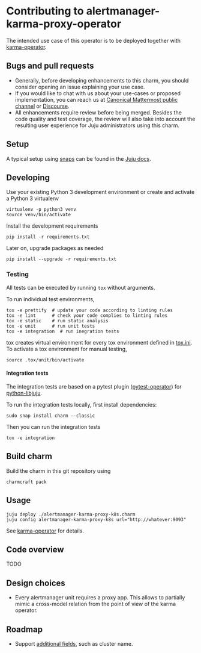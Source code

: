 # Contributing to alertmanager-karma-proxy-operator
The intended use case of this operator is to be deployed together with
[karma-operator][Karma operator].

## Bugs and pull requests
- Generally, before developing enhancements to this charm, you should consider
  opening an issue explaining your use case.
- If you would like to chat with us about your use-cases or proposed
  implementation, you can reach us at
  [Canonical Mattermost public channel](https://chat.charmhub.io/charmhub/channels/charm-dev)
  or [Discourse](https://discourse.charmhub.io/).
- All enhancements require review before being merged. Besides the
  code quality and test coverage, the review will also take into
  account the resulting user experience for Juju administrators using
  this charm.


## Setup

A typical setup using [snaps](https://snapcraft.io/) can be found in the
[Juju docs](https://juju.is/docs/sdk/dev-setup).

## Developing

Use your existing Python 3 development environment or create and
activate a Python 3 virtualenv

```shell
virtualenv -p python3 venv
source venv/bin/activate
```

Install the development requirements

```shell
pip install -r requirements.txt
```

Later on, upgrade packages as needed

```shell
pip install --upgrade -r requirements.txt
```

### Testing
All tests can be executed by running `tox` without arguments.

To run individual test environments,

```shell
tox -e prettify  # update your code according to linting rules
tox -e lint      # check your code complies to linting rules
tox -e static    # run static analysis
tox -e unit      # run unit tests
tox -e integration  # run inegration tests
```

tox creates virtual environment for every tox environment defined in
[tox.ini](tox.ini). To activate a tox environment for manual testing,

```shell
source .tox/unit/bin/activate
```

#### Integration tests

The integration tests are based on a pytest plugin
([pytest-operator](https://github.com/charmed-kubernetes/pytest-operator))
for [python-libjuju](https://github.com/juju/python-libjuju).

To run the integration tests locally, first install dependencies:

```shell
sudo snap install charm --classic
```

Then you can run the integration tests

```shell
tox -e integration
```


## Build charm

Build the charm in this git repository using

```shell
charmcraft pack
```

## Usage

```shell
juju deploy ./alertmanager-karma-proxy-k8s.charm
juju config alertmanager-karma-proxy-k8s url="http://whatever:9093"
```

See [karma-operator][Karma operator] for details.

## Code overview
TODO

## Design choices
- Every alertmanager unit requires a proxy app. This allows to partially mimic
  a cross-model relation from the point of view of the karma operator.

## Roadmap
- Support [additional fields](https://github.com/prymitive/karma/blob/main/docs/CONFIGURATION.md#alertmanagers),
  such as cluster name.


[Karma operator]: https://charmhub.io/karma-k8s/
[gh:Karma operator]: https://github.com/canonical/karma-operator
